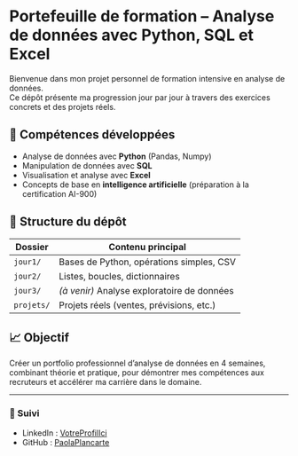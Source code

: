 # Portefeuille de formation – Analyse de données avec Python, SQL et Excel

Bienvenue dans mon projet personnel de formation intensive en analyse de données.  
Ce dépôt présente ma progression jour par jour à travers des exercices concrets et des projets réels.

## 🧠 Compétences développées
- Analyse de données avec **Python** (Pandas, Numpy)
- Manipulation de données avec **SQL**
- Visualisation et analyse avec **Excel**
- Concepts de base en **intelligence artificielle** (préparation à la certification AI-900)

## 📅 Structure du dépôt

| Dossier     | Contenu principal                          |
|-------------|---------------------------------------------|
| `jour1/`    | Bases de Python, opérations simples, CSV    |
| `jour2/`    | Listes, boucles, dictionnaires              |
| `jour3/`    | *(à venir)* Analyse exploratoire de données |
| `projets/`  | Projets réels (ventes, prévisions, etc.)    |

## 📈 Objectif
Créer un portfolio professionnel d’analyse de données en 4 semaines, combinant théorie et pratique, pour démontrer mes compétences aux recruteurs et accélérer ma carrière dans le domaine.

---

### 🔗 Suivi
- LinkedIn : [VotreProfilIci](https://linkedin.com)
- GitHub : [PaolaPlancarte](https://github.com/PaolaPlancarte)

